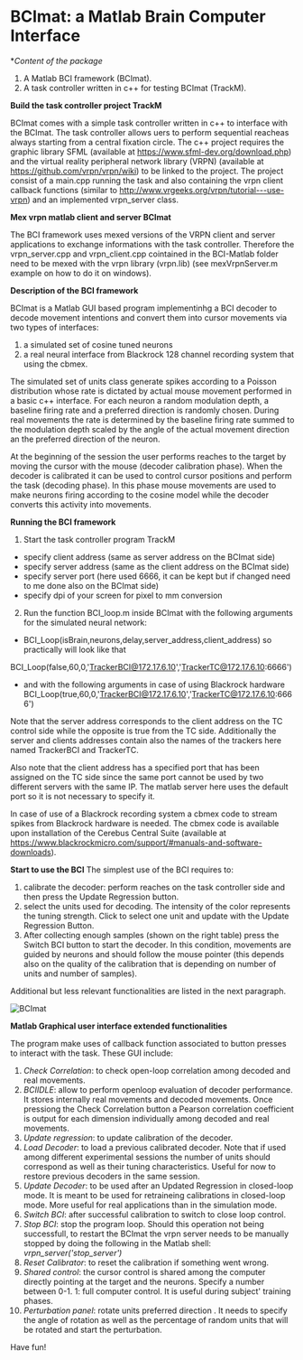 # BCImat: a Matlab Brain Computer Interface

**Content of the package*

1. A Matlab BCI framework (BCImat).
2. A task controller written in c++ for testing BCImat (TrackM).

**Build the task controller project TrackM**

BCImat comes with a simple task controller written in c++ to interface with the BCImat. The task controller allows uers to perform sequential reacheas always starting from a central fixation circle.
The c++ project requires the graphic library SFML (available at https://www.sfml-dev.org/download.php) and the virtual reality peripheral network library (VRPN) (available at https://github.com/vrpn/vrpn/wiki) to be linked to the project. 
The project consist of a main.cpp running the task and also containing the vrpn client callback functions (similar to http://www.vrgeeks.org/vrpn/tutorial---use-vrpn) and an implemented vrpn_server class.


**Mex vrpn matlab client and server BCImat**

The BCI framework uses mexed versions of the VRPN client and server applications to exchange informations with the task controller. Therefore the vrpn_server.cpp and vrpn_client.cpp cointained in the BCI-Matlab folder need to be mexed with the vrpn library (vrpn.lib) (see mexVrpnServer.m example on how to do it on windows). 

**Description of the BCI framework**

BCImat is a Matlab GUI based program implementinhg a BCI decoder to decode movement intentions and convert them into cursor movements via two types of interfaces:
1. a simulated set of cosine tuned neurons
2. a real neural interface from Blackrock 128 channel recording system that using the cbmex.

The simulated set of units class generate spikes according to a Poisson distribution whose rate is dictated by actual mouse movement performed in a basic c++ interface.
For each neuron a random modulation depth, a baseline firing rate and a preferred direction is randomly chosen. During real movements the rate is determined by the baseline firing rate summed to  the modulation depth scaled by the angle of the actual movement direction an the preferred direction of the neuron.

At the beginning of the session the user performs reaches to the target by moving the cursor with the mouse (decoder calibration phase). When the decoder is calibrated it can be used to control cursor positions and perform the task (decoding phase). In this phase mouse movements are used to make neurons firing according to the cosine model while the decoder converts this activity into movements. 


**Running the BCI framework**

1. Start the task controller program TrackM

* specify client address (same as server address on the BCImat side)
* specify server address (same as the client address on the BCImat side)
* specify server port (here used 6666, it can be kept but if changed need to me done also on the BCImat side)
* specify dpi of your screen for pixel to mm conversion
 
2. Run the function BCI_loop.m inside BCImat with the following arguments for the simulated neural network:

* BCI_Loop(isBrain,neurons,delay,server_address,client_address) so practically will look like that

BCI_Loop(false,60,0,'TrackerBCI@172.17.6.10','TrackerTC@172.17.6.10:6666')


* and with the following arguments in case of using Blackrock hardware
BCI_Loop(true,60,0,'TrackerBCI@172.17.6.10','TrackerTC@172.17.6.10:6666')

Note that the server address corresponds to the client address on the TC control side while the opposite is true from the TC side. Additionally the server and clients addresses contain also the names of the trackers here named TrackerBCI and TrackerTC.

Also note that the client address has a specified port that has been assigned on the TC side since the same port cannot be used by two different servers with the same IP. The matlab server here uses the default port so it is not necessary to specify it. 

In case of use of a Blackrock recording system a cbmex code to stream spikes from Blackrock hardware is needed. The cbmex code is available upon installation of the Cerebus Central Suite (available at https://www.blackrockmicro.com/support/#manuals-and-software-downloads).

**Start to use the BCI**
The simplest use of the BCI requires to:
1. calibrate the decoder: perform reaches on the task controller side and then press the Update Regression button.
2. select the units used for decoding. The intensity of the color represents the tuning strength. Click to select one unit and update with the Update Regression Button.
3. After collecting enough samples (shown on the right table) press the Switch BCI button to start the decoder. In this condition, movements are guided by neurons and should follow the mouse pointer (this depends also on the quality of the calibration that is depending on number of units and number of samples). 

Additional but less relevant functionalities are listed in the next paragraph.

![BCImat](https://user-images.githubusercontent.com/40661882/125582844-48d7406e-c0f1-404a-8047-a63615ed8ab2.png)

**Matlab Graphical user interface extended functionalities**

The program make uses of callback function associated to button presses to interact with the task.
These GUI include:
1) *Check Correlation*: to check open-loop correlation among decoded and real movements.
2) *BCIIDLE*: allow to perform openloop evaluation of decoder performance. It stores internally real movements and decoded movements. Once pressiong the Check Correlation button a Pearson correlation coefficient is output for each dimension individually among decoded and real movements.
3) *Update regression*: to update calibration of the decoder.
4) *Load Decoder*: to load a previous calibrated decoder. Note that if used among different experimental sessions
the number of units should correspond as well as their tuning characteristics. Useful for now to restore previous decoders in the same session.
5) *Update Decoder*: to be used after an Updated Regression in closed-loop mode. It is meant to be used 
for retraineing calibrations in closed-loop mode. More useful for real applications than in the simulation mode.  
6) *Switch BCI*: after successful calibration to switch to close loop control.
7) *Stop BCI*: stop the program loop. Should this operation not being successfull, to restart the BCImat the vrpn server needs to be manually stopped by doing the following in the Matlab shell:  *vrpn_server('stop_server')*
8) *Reset Calibrator*: to reset the calibration if something went wrong. 
9) *Shared control*: the cursor control is shared among the computer directly pointing at the target and the neurons. Specify a number between 0-1. 1: full computer control. It is useful during subject' training phases.
11) *Perturbation panel*: rotate units preferred direction . It needs to specify the angle of rotation as well as the percentage of random units that will be rotated and start the perturbation. 
  
  Have fun!





